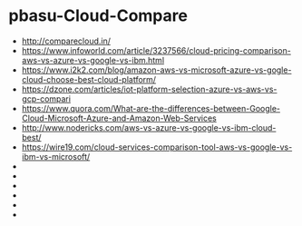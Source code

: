 # pbasu-Cloud-Compare

* http://comparecloud.in/
* https://www.infoworld.com/article/3237566/cloud-pricing-comparison-aws-vs-azure-vs-google-vs-ibm.html
* https://www.i2k2.com/blog/amazon-aws-vs-microsoft-azure-vs-gogle-cloud-choose-best-cloud-platform/
* https://dzone.com/articles/iot-platform-selection-azure-vs-aws-vs-gcp-compari
* https://www.quora.com/What-are-the-differences-between-Google-Cloud-Microsoft-Azure-and-Amazon-Web-Services
* http://www.nodericks.com/aws-vs-azure-vs-google-vs-ibm-cloud-best/
* https://wire19.com/cloud-services-comparison-tool-aws-vs-google-vs-ibm-vs-microsoft/
* 
* 
* 
* 
* 
* 
